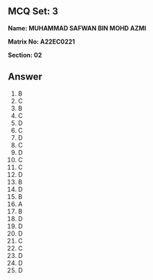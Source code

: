 ## MCQ Set: 3

**Name: MUHAMMAD SAFWAN BIN MOHD AZMI**

**Matrix No: A22EC0221**

**Section: 02**

## Answer
1. B
2. C
3. B
4. C
5. D
6. C
7. D
8. C
9. D
10. C
11. C
12. D
13. B
14. D
15. B
16. A
17. B 
18. D
19. D
20. D
21. C
22. C
23. D
24. D
25. D


